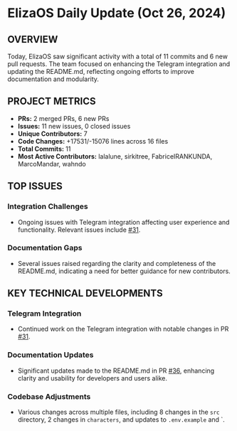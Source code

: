 # ElizaOS Daily Update (Oct 26, 2024)

## OVERVIEW 
Today, ElizaOS saw significant activity with a total of 11 commits and 6 new pull requests. The team focused on enhancing the Telegram integration and updating the README.md, reflecting ongoing efforts to improve documentation and modularity.

## PROJECT METRICS
- **PRs:** 2 merged PRs, 6 new PRs
- **Issues:** 11 new issues, 0 closed issues
- **Unique Contributors:** 7
- **Code Changes:** +17531/-15076 lines across 16 files
- **Total Commits:** 11
- **Most Active Contributors:** lalalune, sirkitree, FabriceIRANKUNDA, MarcoMandar, wahndo

## TOP ISSUES
### Integration Challenges
- Ongoing issues with Telegram integration affecting user experience and functionality. Relevant issues include [#31](https://github.com/elizaos/eliza/issues/31).

### Documentation Gaps
- Several issues raised regarding the clarity and completeness of the README.md, indicating a need for better guidance for new contributors. 

## KEY TECHNICAL DEVELOPMENTS
### Telegram Integration
- Continued work on the Telegram integration with notable changes in PR [#31](https://github.com/elizaos/eliza/pull/31).

### Documentation Updates
- Significant updates made to the README.md in PR [#36](https://github.com/elizaos/eliza/pull/36), enhancing clarity and usability for developers and users alike.

### Codebase Adjustments
- Various changes across multiple files, including 8 changes in the `src` directory, 2 changes in `characters`, and updates to `.env.example` and `.
